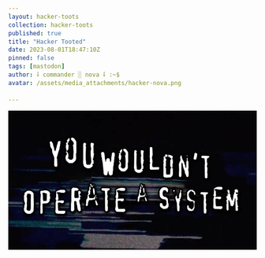 ```yaml
---
layout: hacker-toots
collection: hacker-toots
published: true
title: "Hacker Tooted"
date: 2023-08-01T18:47:10Z
pinned: false
tags: [mastodon]
author: ⸸ commander ░ nova ⸸ :~$
avatar: /assets/media_attachments/hacker-nova.png

---
```




![media](/assets/media_attachments/files/110/815/846/710/529/618/original/ae64bb83f16c0340.jpg)
